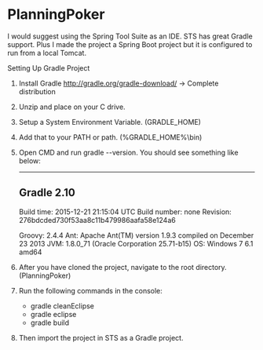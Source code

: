 # PlanningPoker

I would suggest using the Spring Tool Suite as an IDE. STS has great Gradle support. 
Plus I made the project a Spring Boot project but it is configured to run from a local Tomcat.

Setting Up Gradle Project

1. Install Gradle http://gradle.org/gradle-download/ -> Complete distribution

2. Unzip and place on your C drive. 

3. Setup a System Environment Variable. (GRADLE_HOME)

4. Add that to your PATH or path. (%GRADLE_HOME%\bin)

5. Open CMD and run gradle --version. You should see something like below:
	
	------------------------------------------------------------
	Gradle 2.10
	------------------------------------------------------------
	
	Build time:   2015-12-21 21:15:04 UTC
	Build number: none
	Revision:     276bdcded730f53aa8c11b479986aafa58e124a6
	
	Groovy:       2.4.4
	Ant:          Apache Ant(TM) version 1.9.3 compiled on December 23 2013
	JVM:          1.8.0_71 (Oracle Corporation 25.71-b15)
	OS:           Windows 7 6.1 amd64

6. After you have cloned the project, navigate to the root directory. (PlanningPoker)

7. Run the following commands in the console:
	- gradle cleanEclipse
	- gradle eclipse
	- gradle build

8. Then import the project in STS as a Gradle project.